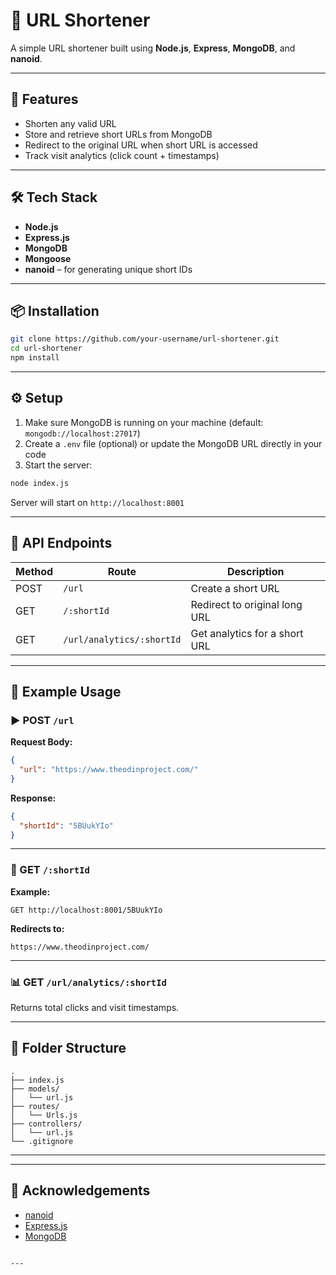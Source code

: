 # 🔗 URL Shortener

A simple URL shortener built using **Node.js**, **Express**, **MongoDB**, and **nanoid**.

---

## 🚀 Features

- Shorten any valid URL
- Store and retrieve short URLs from MongoDB
- Redirect to the original URL when short URL is accessed
- Track visit analytics (click count + timestamps)

---

## 🛠️ Tech Stack

- **Node.js**
- **Express.js**
- **MongoDB**
- **Mongoose**
- **nanoid** – for generating unique short IDs

---

## 📦 Installation

```bash
git clone https://github.com/your-username/url-shortener.git
cd url-shortener
npm install
````

---

## ⚙️ Setup

1. Make sure MongoDB is running on your machine (default: `mongodb://localhost:27017`)
2. Create a `.env` file (optional) or update the MongoDB URL directly in your code
3. Start the server:

```bash
node index.js
```

Server will start on `http://localhost:8001`

---

## 📌 API Endpoints

| Method | Route                     | Description                   |
| ------ | ------------------------- | ----------------------------- |
| POST   | `/url`                    | Create a short URL            |
| GET    | `/:shortId`               | Redirect to original long URL |
| GET    | `/url/analytics/:shortId` | Get analytics for a short URL |

---

## 🧪 Example Usage

### ▶️ POST `/url`

**Request Body:**

```json
{
  "url": "https://www.theodinproject.com/"
}
```

**Response:**

```json
{
  "shortId": "5BUukYIo"
}
```

---

### 🔁 GET `/:shortId`

**Example:**

```
GET http://localhost:8001/5BUukYIo
```

**Redirects to:**

```
https://www.theodinproject.com/
```

---

### 📊 GET `/url/analytics/:shortId`

Returns total clicks and visit timestamps.

---

## 📁 Folder Structure

```
.
├── index.js
├── models/
│   └── url.js
├── routes/
│   └── Urls.js
├── controllers/
│   └── url.js
└── .gitignore
```

---


---

## 🙌 Acknowledgements

* [nanoid](https://github.com/ai/nanoid)
* [Express.js](https://expressjs.com/)
* [MongoDB](https://www.mongodb.com/)

```

---


```

